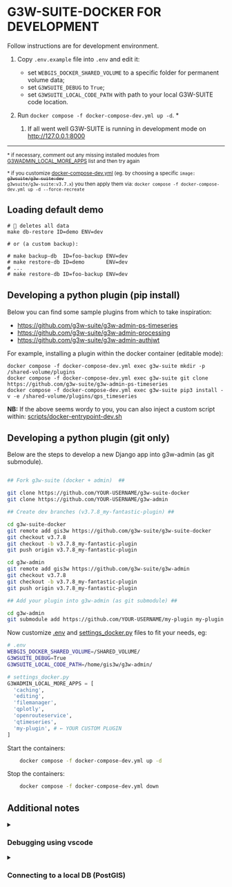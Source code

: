 # G3W-SUITE-DOCKER FOR DEVELOPMENT
Follow instructions are for development environment.

1. Copy `.env.example` file into `.env` and edit it: 
   * set `WEBGIS_DOCKER_SHARED_VOLUME` to a specific folder for permanent volume data;
   * set `G3WSUITE_DEBUG` to `True`;
   * set `G3WSUITE_LOCAL_CODE_PATH` with path to your local G3W-SUITE code location.

2. Run `docker compose -f docker-compose-dev.yml up -d`. \*
   1. If all went well G3W-SUITE is running in development mode on http://127.0.0.1:8000

---
<sub> \* if necessary, comment out any missing installed modules from [G3WADMIN_LOCAL_MORE_APPS](./config/g3w-suite/settings_docker.py) list and then try again </sub>

<sub> \* if you customize [docker-compose-dev.yml](./docker-compose-dev.yml) (eg. by choosing a specific <code>image: <del>g3wsuite/g3w-suite:dev</del> g3wsuite/g3w-suite:v3.7.x</code>) you then apply them via: `docker compose -f docker-compose-dev.yml up -d --force-recreate` </sub> 

## Loading default demo

```
# 🚨 deletes all data
make db-restore ID=demo ENV=dev

# or (a custom backup):

# make backup-db  ID=foo-backup ENV=dev
# make restore-db ID=demo       ENV=dev
# ...
# make restore-db ID=foo-backup ENV=dev
```

## Developing a python plugin (pip install)

Below you can find some sample plugins from which to take inspiration:

- https://github.com/g3w-suite/g3w-admin-ps-timeseries
- https://github.com/g3w-suite/g3w-admin-processing
- https://github.com/g3w-suite/g3w-admin-authjwt

For example, installing a plugin within the docker container (editable mode):

```
docker compose -f docker-compose-dev.yml exec g3w-suite mkdir -p /shared-volume/plugins
docker compose -f docker-compose-dev.yml exec g3w-suite git clone https://github.com/g3w-suite/g3w-admin-ps-timeseries
docker compose -f docker-compose-dev.yml exec g3w-suite pip3 install -v -e /shared-volume/plugins/qps_timeseries
```

**NB:** If the above seems wordy to you, you can also inject a custom script within: [scripts/docker-entrypoint-dev.sh](./scripts/docker-entrypoint-dev.sh)

## Developing a python plugin (git only)

Below are the steps to develop a new Django app into g3w-admin (as git submodule).

```bash

## Fork g3w-suite (docker + admin)  ##

git clone https://github.com/YOUR-USERNAME/g3w-suite-docker
git clone https://github.com/YOUR-USERNAME/g3w-admin

## Create dev branches (v3.7.8_my-fantastic-plugin) ##

cd g3w-suite-docker
git remote add gis3w https://github.com/g3w-suite/g3w-suite-docker
git checkout v3.7.8 
git checkout -b v3.7.8_my-fantastic-plugin
git push origin v3.7.8_my-fantastic-plugin

cd g3w-admin
git remote add gis3w https://github.com/g3w-suite/g3w-admin
git checkout v3.7.8 
git checkout -b v3.7.8_my-fantastic-plugin
git push origin v3.7.8_my-fantastic-plugin

## Add your plugin into g3w-admin (as git submodule) ##

cd g3w-admin
git submodule add https://github.com/YOUR-USERNAME/my-plugin my-plugin
```

Now customize [.env](./.env) and [settings_docker.py](./config/g3w-suite/settings_docker.py) files to fit your needs, eg:

```bash
# .env
WEBGIS_DOCKER_SHARED_VOLUME=/SHARED_VOLUME/
G3WSUITE_DEBUG=True
G3WSUITE_LOCAL_CODE_PATH=/home/gis3w/g3w-admin/
```

```python
# settings_docker.py
G3WADMIN_LOCAL_MORE_APPS = [
  'caching',
  'editing',
  'filemanager',
  'qplotly',
  'openrouteservice',
  'qtimeseries',
  'my-plugin', # ← YOUR CUSTOM PLUGIN 
]
```

Start the containers: 

```bash
    docker compose -f docker-compose-dev.yml up -d 
```

Stop the containers: 

```bash
    docker compose -f docker-compose-dev.yml down
```
    

## Additional notes

<details>
<summary> <h3> Debugging using vscode </h3> </summary>
To develop inside the container with Visual Studio Code, you need to avoid starting up the server when you start the container. To do so, change the last line of the docker-entrypoint-dev.sh from:

```bash
    python3 manage.py runserver 0.0.0.0:8000
```

to

```bash
    # python3 manage.py runserver 0.0.0.0:8000
    tail -f /dev/null
```

This will make sure that the environment for the server to run properly is set, but the server not started.

With the docker plugin of vscode installed, you can attach to the container and start the server manually.

Righ click on the running container and run **Attach Visual Studio Code**. 
Once inside the container run the suite using a newly created launch.json file that looks like:

```json
    {
        "version": "0.2.0",
        "configurations": [
            {
                "name": "G3W-Suite dev debug",
                "type": "debugpy",
                "request": "launch",
                "args": [
                    "runserver",
                    "0.0.0.0:8000"
                ],
                "django": true,
                "autoStartBrowser": false,
                "program": "${workspaceFolder}/manage.py"
            }
        ]
    }
```

You should now be able to debug the suite with the common vscode tools.
</details>

<details>
<summary> <h3>Connecting to a local DB (PostGIS) </h3> </summary>

If you are working in a mixed setup (ie. a local [postgis](https://postgis.net/) instance + a [g3w-suite-docker](https://github.com/g3w-suite/g3w-suite-docker) container), you should add an `extra_hosts` directive within your `docker-compose-dev.yml` to make your local postgres databases accessible from both sides:

![Connecting to a local postgress DB](https://github.com/g3w-suite/g3w-admin/assets/9614886/ade856d2-99ec-4024-ab0d-7c631cfa67e8)

```yaml

  g3w-suite:
    image: g3wsuite/g3w-suite:dev

    ...

    extra_hosts:
      - "postgis16:host-gateway"
```

taking care to edit your `hosts` file accordingly:

```sh
# Added for G3W-SUITE docker
127.0.0.1 postgis16
```

**For more info:**

- https://docs.docker.com/compose/compose-file/compose-file-v3/#extra_hosts

</details>


